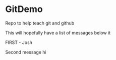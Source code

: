 # GitDemo
Repo to help teach git and github

This will hopefully have a list of messages below it

FIRST - Josh

Second message
hi